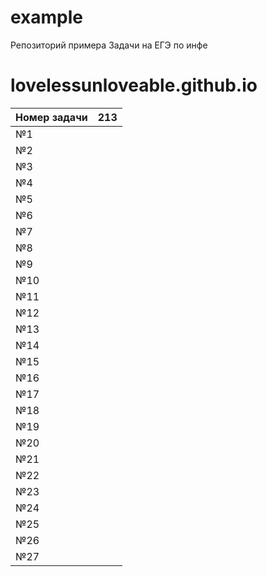 # example
Репозиторий примера
Задачи на ЕГЭ по инфе

# lovelessunloveable.github.io
| Номер задачи | 213 |
| ------ | ------ |
| №1 |  |
| №2 |  |
| №3 | |
| №4 |  |
| №5 |  |
| №6 |  |
| №7 |  |
| №8 |  |
| №9 |  |
| №10 |  |
| №11 |  |
| №12 |  |
| №13 |  |
| №14 |  |
| №15 |  |
| №16 |  |
| №17 |  |
| №18 |  |
| №19 |  |
| №20 |  |
| №21 |  |
| №22 |  |
| №23 |  |
| №24 |  |
| №25 |  |
| №26 |  |
| №27 |  |

